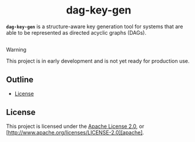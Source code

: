 <div align="center">
  <!-- <a href="https://github.com/zerocore-ai/dag-key-gen" target="_blank">
    <img src="https://raw.githubusercontent.com/zerocore-ai/dag-key-gen/main/assets/a_logo.png" alt="dag-key-gen Logo" width="100"></img>
  </a> -->

  <h1 align="center">dag-key-gen</h1>
<!--
  <p>
    <a href="https://crates.io/crates/dag-key-gen">
      <img src="https://img.shields.io/crates/v/dag-key-gen?label=crates" alt="Crate">
    </a>
    <a href="https://codecov.io/gh/zerocore-ai/dag-key-gen">
      <img src="https://codecov.io/gh/zerocore-ai/dag-key-gen/branch/main/graph/badge.svg?token=SOMETOKEN" alt="Code Coverage"/>
    </a>
    <a href="https://github.com/zerocore-ai/dag-key-gen/actions?query=">
      <img src="https://github.com/zerocore-ai/dag-key-gen/actions/workflows/tests_and_checks.yml/badge.svg" alt="Build Status">
    </a>
    <a href="https://github.com/zerocore-ai/dag-key-gen/blob/main/LICENSE">
      <img src="https://img.shields.io/badge/License-Apache%202.0-blue.svg" alt="License">
    </a>
    <a href="https://docs.rs/dag-key-gen">
      <img src="https://img.shields.io/static/v1?label=Docs&message=docs.rs&color=blue" alt="Docs">
    </a>
  </p> -->
</div>


**`dag-key-gen`** is a structure-aware key generation tool for systems that are able to be represented as directed acyclic graphs (DAGs).

##

> [!WARNING]
> This project is in early development and is not yet ready for production use.

##
## Outline

- [License](#license)

## License

This project is licensed under the [Apache License 2.0](./LICENSE), or
[http://www.apache.org/licenses/LICENSE-2.0][apache].

[apache]: https://www.apache.org/licenses/LICENSE-2.0
